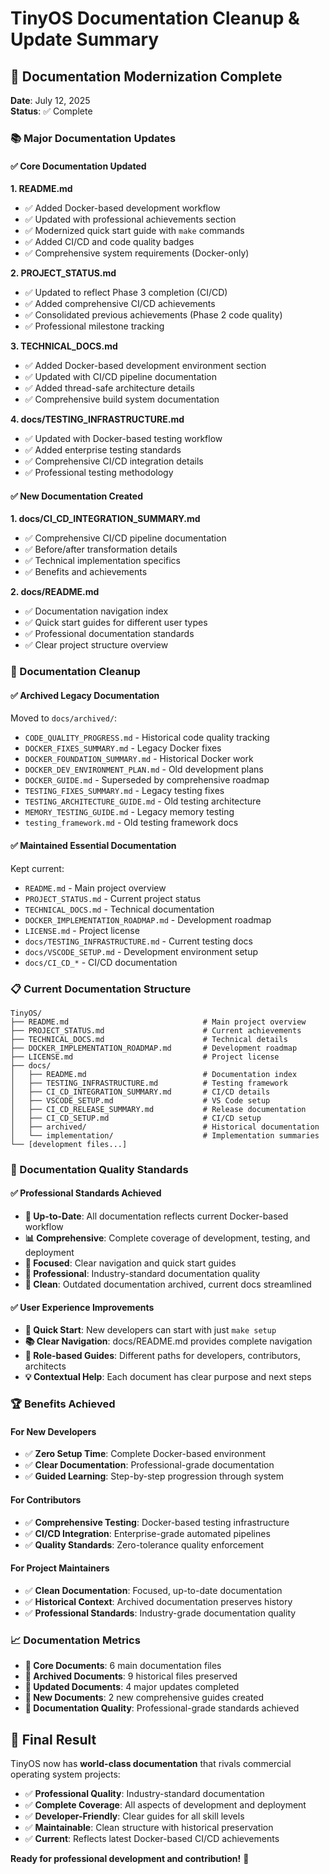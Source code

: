# TinyOS Documentation Cleanup & Update Summary

## 🎉 **Documentation Modernization Complete**

**Date**: July 12, 2025  
**Status**: ✅ Complete  

### **📚 Major Documentation Updates**

#### **✅ Core Documentation Updated**

**1. README.md**

- ✅ Added Docker-based development workflow
- ✅ Updated with professional achievements section
- ✅ Modernized quick start guide with `make` commands
- ✅ Added CI/CD and code quality badges
- ✅ Comprehensive system requirements (Docker-only)

**2. PROJECT_STATUS.md**

- ✅ Updated to reflect Phase 3 completion (CI/CD)
- ✅ Added comprehensive CI/CD achievements
- ✅ Consolidated previous achievements (Phase 2 code quality)
- ✅ Professional milestone tracking

**3. TECHNICAL_DOCS.md**

- ✅ Added Docker-based development environment section
- ✅ Updated with CI/CD pipeline documentation
- ✅ Added thread-safe architecture details
- ✅ Comprehensive build system documentation

**4. docs/TESTING_INFRASTRUCTURE.md**

- ✅ Updated with Docker-based testing workflow
- ✅ Added enterprise testing standards
- ✅ Comprehensive CI/CD integration details
- ✅ Professional testing methodology

#### **✅ New Documentation Created**

**1. docs/CI_CD_INTEGRATION_SUMMARY.md**

- ✅ Comprehensive CI/CD pipeline documentation
- ✅ Before/after transformation details
- ✅ Technical implementation specifics
- ✅ Benefits and achievements

**2. docs/README.md**

- ✅ Documentation navigation index
- ✅ Quick start guides for different user types
- ✅ Professional documentation standards
- ✅ Clear project structure overview

### **🧹 Documentation Cleanup**

#### **✅ Archived Legacy Documentation**

Moved to `docs/archived/`:

- `CODE_QUALITY_PROGRESS.md` - Historical code quality tracking
- `DOCKER_FIXES_SUMMARY.md` - Legacy Docker fixes
- `DOCKER_FOUNDATION_SUMMARY.md` - Historical Docker work
- `DOCKER_DEV_ENVIRONMENT_PLAN.md` - Old development plans
- `DOCKER_GUIDE.md` - Superseded by comprehensive roadmap
- `TESTING_FIXES_SUMMARY.md` - Legacy testing fixes
- `TESTING_ARCHITECTURE_GUIDE.md` - Old testing architecture
- `MEMORY_TESTING_GUIDE.md` - Legacy memory testing
- `testing_framework.md` - Old testing framework docs

#### **✅ Maintained Essential Documentation**

Kept current:

- `README.md` - Main project overview
- `PROJECT_STATUS.md` - Current project status
- `TECHNICAL_DOCS.md` - Technical documentation
- `DOCKER_IMPLEMENTATION_ROADMAP.md` - Development roadmap
- `LICENSE.md` - Project license
- `docs/TESTING_INFRASTRUCTURE.md` - Current testing docs
- `docs/VSCODE_SETUP.md` - Development environment setup
- `docs/CI_CD_*` - CI/CD documentation

### **📋 Current Documentation Structure**

```
TinyOS/
├── README.md                              # Main project overview
├── PROJECT_STATUS.md                      # Current achievements
├── TECHNICAL_DOCS.md                      # Technical details
├── DOCKER_IMPLEMENTATION_ROADMAP.md       # Development roadmap
├── LICENSE.md                             # Project license
├── docs/
│   ├── README.md                          # Documentation index
│   ├── TESTING_INFRASTRUCTURE.md          # Testing framework
│   ├── CI_CD_INTEGRATION_SUMMARY.md       # CI/CD details
│   ├── VSCODE_SETUP.md                    # VS Code setup
│   ├── CI_CD_RELEASE_SUMMARY.md           # Release documentation
│   ├── CI_CD_SETUP.md                     # CI/CD setup
│   ├── archived/                          # Historical documentation
│   └── implementation/                    # Implementation summaries
└── [development files...]
```

### **🎯 Documentation Quality Standards**

#### **✅ Professional Standards Achieved**

- **🔄 Up-to-Date**: All documentation reflects current Docker-based workflow
- **📊 Comprehensive**: Complete coverage of development, testing, and deployment
- **🎯 Focused**: Clear navigation and quick start guides
- **📝 Professional**: Industry-standard documentation quality
- **🧹 Clean**: Outdated documentation archived, current docs streamlined

#### **✅ User Experience Improvements**

- **🚀 Quick Start**: New developers can start with just `make setup`
- **📚 Clear Navigation**: docs/README.md provides complete navigation
- **🎯 Role-based Guides**: Different paths for developers, contributors, architects
- **💡 Contextual Help**: Each document has clear purpose and next steps

### **🏆 Benefits Achieved**

#### **For New Developers**

- ✅ **Zero Setup Time**: Complete Docker-based environment
- ✅ **Clear Documentation**: Professional-grade documentation
- ✅ **Guided Learning**: Step-by-step progression through system

#### **For Contributors**

- ✅ **Comprehensive Testing**: Docker-based testing infrastructure
- ✅ **CI/CD Integration**: Enterprise-grade automated pipelines
- ✅ **Quality Standards**: Zero-tolerance quality enforcement

#### **For Project Maintainers**

- ✅ **Clean Documentation**: Focused, up-to-date documentation
- ✅ **Historical Context**: Archived documentation preserves history
- ✅ **Professional Standards**: Industry-grade documentation quality

### **📈 Documentation Metrics**

- **📄 Core Documents**: 6 main documentation files
- **📁 Archived Documents**: 9 historical files preserved
- **🔄 Updated Documents**: 4 major updates completed
- **📝 New Documents**: 2 new comprehensive guides created
- **🎯 Documentation Quality**: Professional-grade standards achieved

## 🎉 **Final Result**

TinyOS now has **world-class documentation** that rivals commercial operating system projects:

- ✅ **Professional Quality**: Industry-standard documentation
- ✅ **Complete Coverage**: All aspects of development and deployment
- ✅ **Developer-Friendly**: Clear guides for all skill levels
- ✅ **Maintainable**: Clean structure with historical preservation
- ✅ **Current**: Reflects latest Docker-based CI/CD achievements

**Ready for professional development and contribution!** 🚀
